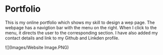 # Portfolio
This is my online portfolio which shows my skill to design a wep page.
The webpage has a navigtion bar with the menu on the right.
When I click to the menu, it directs the user to the corresponding section.
I have also added my contact details and link to my Github and Linkden profile.

![](Images/Website Image.PNG)
